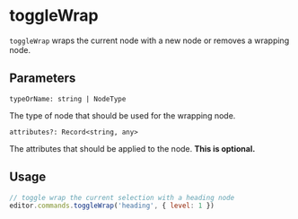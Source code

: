 # toggleWrap
`toggleWrap` wraps the current node with a new node or removes a wrapping node.

## Parameters
`typeOrName: string | NodeType`

The type of node that should be used for the wrapping node.

`attributes?: Record<string, any>`

The attributes that should be applied to the node. **This is optional.**

## Usage
```js
// toggle wrap the current selection with a heading node
editor.commands.toggleWrap('heading', { level: 1 })
```
